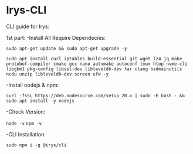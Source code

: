 # Irys-CLI

CLI guide for Irys: 

1st part: 
-Install All Require Dependecies: 

```sudo apt-get update && sudo apt-get upgrade -y```

```sudo apt install curl iptables build-essential git wget lz4 jq make protobuf-compiler cmake gcc nano automake autoconf tmux htop nvme-cli libgbm1 pkg-config libssl-dev libleveldb-dev tar clang bsdmainutils ncdu unzip libleveldb-dev screen ufw -y```


-Install nodejs & npm: 

```curl -fsSL https://deb.nodesource.com/setup_20.x | sudo -E bash - && sudo apt install -y nodejs```


-Check Version: 

```node -v```
```npm -v```


-CLI Installation:

```sudo npm i -g @irys/cli```
